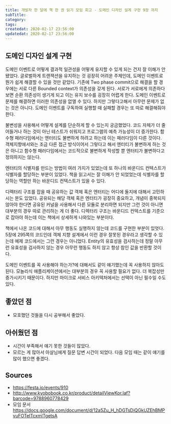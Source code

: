 ```yaml
---
title: 개발자 한 달에 책 한 권 읽기 모임 회고 - 도메인 디자인 설계 구현 9장 까지
subTitle:
category:
tags:
createdat: 2020-02-17 23:56:00
updatedat: 2020-02-17 23:56:00
---
```


## 도메인 디자인 설계 구현

도메인 이벤트로 어떻게 결과적 일관성을 어떻게 유지할 수 있게 되는 건지 잘 이해가 안 됐었다. 글로벌하게 트랜잭션을 유지하는 것 굉장히 어려운 주제인데, 도메인 이벤트로 뭔가 쉽게 해결할 수 있을 것만 같았다. 기존에 Two phase commit으로 해결을 할 경우에는 서로 다른 Bounded context가 의존성을 갖게 된다. 서로가 서로에게 의존하다 보면 순환 의존성이 생기게 되고 이는 유지 보수를 굉장히 어렵게 한다. 도메인 이벤트로 문제를 해결하면 이러한 의존성을 없앨 수 있다. 하지만 그렇다고해서 아무런 문제가 없는 것은 아니다. 도메인 이벤트를 구독하여 실행할 때 실패할 경우는 또 따로 해결해줘야 한다.  

불변성을 사용해서 어떻게 설계를 단순하게 할 수 있는지 궁금했었다. 코드 자체가 더 줄어들거나 하는 것이 아닌 테스트가 쉬워지고 프로그램의 예측 가능성이 더 증가한다. 함수형 패러다임에서는 엔터티도 불변하게 하려고 하는데 이는 패러다임이 다른 것이다. 객체지향에서와는 조금 다른 접근 방식이어서 그렇다고 해서 엔터티가 불변하게 하는 것은 아니고 함수형 패러다임에서는 코드적으로 불변하게 작성할 뿐 엔터티가 불변하다고 정의하지는 않는다.

엔터티의 식별자를 만드는 방법이 여러 가지가 있었는데 또 하나의 바운디드 컨텍스트가 식별자를 할당하는 부분이 있었다. 책을 읽고서는 잘 이해가 안 되었었는데 식별자를 할당하는 역할만 하는 바운디드 컨텍스트가 있을 수 있다.  

디렉터리 구조를 잡을 때 공유하는 값 객체 혹은 엔터티는 어디에 둘지에 대해서 고민하시는 분도 있었다. 공유되는 해당 객체 혹은 엔터티가 굉장히 중요하고, 개념이 중복되지 않아야 한다면 공유된 커널을 사용해서 다른 모듈로 분리하면 되지만 그런 것이 아니면 대부분의 경우 따로 관리하는 게 더 좋다. 디렉터리 구조는 바운디드 컨텍스트를 기준으로 잡아야 하는데 이는 책에서 상세하게 나와있는 부분이다.  

책에서 나온 코드에 대해서 아무 행동도 실행하지 않는데 코드를 구현한 부분이 있엇다. 5장에 295쪽의 코드인데 객체 지향 설계에서 이런 경우 잘못된 경우라고 생각할 수 있는데 예제 코드에서는 그런 경우는 아니었다. Entity의 유효성을 검사하는데 정말 아무런 유효성을 검사하지 않는 경우 아무런 행동도 하지 않고 항상 참인 값을 반환할 것이다.  

도메인 이벤트를 꼭 사용해야 하는가?에 대해서도 같이 얘기했는데 꼭 사용하지 않아도 된다. 모놀리식 애플리케이션에서는 대부분의 경우 꼭 사용할 필요가 없다. 더 복잡성만 증가시키기 때문이다. 하지만 마이크로 서비스 아키텍처에서는 선택이 아닌 필수일 수도 있다.

## 좋았던 점

* 모호했던 것들을 다시 공부해서 좋았다.

## 아쉬웠던 점

* 시간이 부족해서 얘기 못한 것들이 많았다.
* 모르는 게 많아서 아샬님에게 질문 답변 시간이 되었다. 다음 모임 때는 같이 얘기를 많이 했으면 좋겠다.

## Sources

* <https://festa.io/events/910>
* <http://www.kyobobook.co.kr/product/detailViewKor.laf?barcode=9788960778429>
* 모임 문서 <https://docs.google.com/document/d/12a5Zu_H_hDGTsDiQGkUZEhBMPvuFOTelTcxmlTgetsA>
